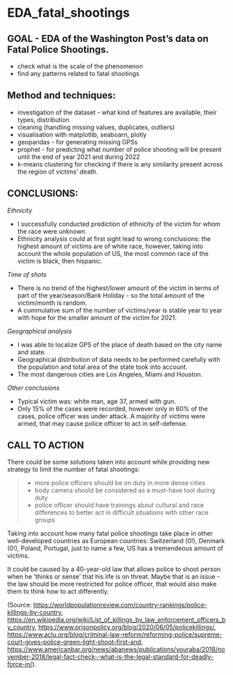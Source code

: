 # EDA_fatal_shootings

## **GOAL** - EDA of the Washington Post’s data on Fatal Police Shootings.

- check what is the scale of the phenomenon
- find any patterns related to fatal shootings

## **Method and techniques:**
- investigation of the dataset - what kind of features are available, their types, distribution
- cleaning (handling missing values, duplicates, outliers)
- visualisation with matplotlib, seaboarn, plotly
- geopandas - for generating missing GPSs
- prophet - for predicting what number of police shooting will be present until the end of year 2021 and during 2022
- k-means clustering for checking if there is any similarity present across the region of victims’ death.

## **CONCLUSIONS:**

*Ethnicity*
- I successfully conducted prediction of ethnicity of the victim for whom the race were unknown.
- Ethnicity analysis could at first sight lead to wrong conclusions: the highest amount of victims are of white race, however, taking into account the whole population of US, the most common race of the victim is black, then hispanic.

*Time of shots*
- There is no trend of the highest/lower amount of the victim in terms of part of the year/season/Bank Holiday - so the total amount of the victim/month is random.
- A cummulative sum of the number of victims/year is stable year to year with hope for the smaller amount of the victim for 2021.

*Geographical analysis*
- I was able to localize GPS of the place of death based on the city name and state.
- Geographical distribution of data needs to be performed carefully with the population and total area of the state took into account. 
- The most dangerous cities are Los Angeles, Miami and Houston.

*Other conclusions*
- Typical victim was: white man, age 37, armed with gun.
- Only 15% of the cases were recorded, however only in 60% of the cases, police officer was under attack.
A majority of victims were armed, that may cause police officer to act in self-defense.

## **CALL TO ACTION**

There could be some solutions taken into account while providing new strategy to limit the number of fatal shootings:
>* more police officers should be on duty in more dense cities 
>* body camera should be considered as a must-have tool during duty 
>* police officer should have trainings about cultural and race differences to better act in difficult situations with other race groups

Taking into account how many fatal police shootings take place in other well-developed countries as European countries: Switzerland (0!), Denmark (0!), Poland, Portugal, just to name a few, US has a tremendeous amount of victims. 

It could be caused by a 40-year-old law that allows police to shoot person when he 'thinks or sense' that his life is on threat. Maybe that is an issue - the law should be more restricted for police officer, that would also make them to think how to act differently. 

(Source: https://worldpopulationreview.com/country-rankings/police-killings-by-country, https://en.wikipedia.org/wiki/List_of_killings_by_law_enforcement_officers_by_country, https://www.prisonpolicy.org/blog/2020/06/05/policekillings/, https://www.aclu.org/blog/criminal-law-reform/reforming-police/supreme-court-gives-police-green-light-shoot-first-and, https://www.americanbar.org/news/abanews/publications/youraba/2018/november-2018/legal-fact-check--what-is-the-legal-standard-for-deadly-force-in/).


